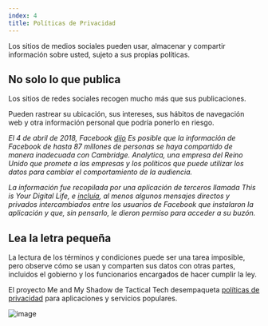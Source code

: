 ```yaml
---
index: 4
title: Políticas de Privacidad
---
```

Los sitios de medios sociales pueden usar, almacenar y compartir información sobre usted, sujeto a sus propias políticas.

## No solo lo que publica

Los sitios de redes sociales recogen mucho más que sus publicaciones.

Pueden rastrear su ubicación, sus intereses, sus hábitos de navegación web y otra información personal que podría ponerlo en riesgo.

*El 4 de abril de 2018, Facebook [dijo](https://newsroom.fb.com/news/2018/04/restricting-data-access/) Es posible que la información de Facebook de hasta 87 millones de personas se haya compartido de manera inadecuada con Cambridge. Analytica, una empresa del Reino Unido que promete a las empresas y los políticos que puede utilizar los datos para cambiar el comportamiento de la audiencia.*

*La información fue recopilada por una aplicación de terceros llamada This is Your Digital Life, e [incluía](https://www.theguardian.com/uk-news/2018/apr/13/revealed-aleksandr-kogan-collected-facebook-users-direct-messages), al menos algunos mensajes directos y privados intercambiados entre los usuarios de Facebook que instalaron la aplicación y que, sin pensarlo, le dieron permiso para acceder a su buzón.*

## Lea la letra pequeña

La lectura de los términos y condiciones puede ser una tarea imposible, pero observe cómo se usan y comparten sus datos con otras partes, incluidos el gobierno y los funcionarios encargados de hacer cumplir la ley.

El proyecto Me and My Shadow de Tactical Tech desempaqueta [políticas de privacidad](https://myshadow.org/lost-in-small-print) para aplicaciones y servicios populares.

![image](socialb2.png)
